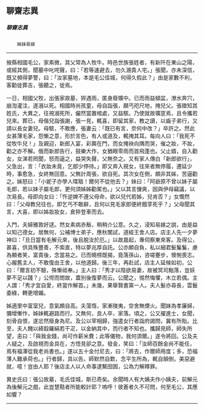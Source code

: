 

## 聊齋志異

##### 聊齋志異
　　`姊妹易嫁`

* * *

掖縣相國毛公，家素微，其父常為人牧牛。時邑世族張姓者，有新阡在東山之陽，或經其側，聞墓中叱咤聲，曰：「若等速避去，勿久溷貴人宅。」張聞，亦未深信，既又頻得夢警，曰：「汝家墓地，本是毛公佳城，何得久假此？」由是家數不利，客勸徙葬吉，張聽之，徙焉。

一日，相國父牧，出張家故墓，猝遇雨，匿身廢壙中。已而雨益傾盆，潦水奔穴，崩渹灌注，遂溺以死。相國時尚孩童，母自詣張，願丐咫尺地，掩兒父。張徵知其姓氏，大異之，往視溺死所，儼然當置棺處，又益駭。乃使就故壙窆焉，且令攜若兒來。葬已，母偕兒詣張謝，張一見，輒喜，即留其家，教之讀，以齒子弟行，又請以長女妻兒。母駭，不敢應，張妻云：「既已有言，奈何中改？」卒許之。然此女甚薄毛家，怨慚之意，形於言色，有人或道及，輒掩其耳。每向人曰：「我死不從牧牛兒！」及親迎，新郎入宴，彩輿在門，而女掩袂向隅而哭，催之妝，不妝，勸之亦不解。俄而新郎告行，鼓樂大作，女猶眼零雨而首飛蓬也。父止婿，自入勸女，女涕若罔聞，怒而逼之，益哭失聲，父無奈之。又有家人傳白「新郎欲行」，父急出，言：「衣妝未竟，乞郎少停待。」即又奔入視女，往來者無停履，遷延少時，事愈急，女終無回意。父無計周張，欲自死。其次女在側，頗非其姊，苦逼勸之。姊怒曰：「小妮子亦學人喋聒！爾何不從他去？」妹曰：「阿爺原不曾以妹子屬毛郎，若以妹子屬毛郎，更何須姊姊勸駕也。」父以其言慷爽，因與伊母竊議，以次易長。母即向女曰：「忤逆婢不遵父母命，欲以兒代若姊，兒肯否？」女慨然曰：「父母教兒往也，即乞丐不敢辭，且何以見毛家郎便終餓莩死乎？」父母聞其言，大喜，即以姊妝妝女，倉猝登車而去。

入門，夫婦雅敦好逑。然女素病赤鬝，稍稍介公意。久之，浸知易嫁之說，由是益以知己德女。居無何，公補博士弟子，應秋闈試，道經王舍人店。店主人先一夕夢神曰：「旦日當有毛解元來，後且脫汝於厄。」以故晨起，專伺察東來客。及得公，甚喜，供具殊豐善，不索直，特以夢兆厚自託。公亦頗自負，私以細君髮鬑鬑，慮為顯者笑，富貴後，念當易之。已而曉榜既揭，竟落孫山，咨嗟蹇步，懊惋喪志。心赧舊主人，不敢復由王舍，以他道歸。後三年，再赴試，店主人延候如初，公曰：「爾言初不驗，殊慚祗奉。」主人曰：「秀才以陰欲易妻，故被冥司黜落，豈妖夢不足以踐？」公愕而問故，蓋別後復夢而云。公聞之，惕然悔懼，木立若偶。主人謂：「秀才宜自愛，終當作解首。」未幾，果舉賢書第一人。夫人髮亦尋長，雲鬟委綠，轉更增媚。

姊適里中富室兒，意氣頗自高。夫蕩惰，家漸陵夷，空舍無煙火。聞妹為孝廉婦，彌增慚怍，姊妹輒避路而行。又無何，良人卒，家落。頃之，公又擢進士，女聞，刻骨自恨，遂忿然廢身為尼。及公以宰相歸，強遣女行者詣府謁問，冀有所貽。比至，夫人餽以綺縠羅絹若干疋，以金納其中，而行者不知也。攜歸見師，師失所望，恚曰：「與我金錢，尚可作薪米費；此等儀物，我何須爾。」遂令將回。公及夫人疑之，及啟視而金具在，方悟見卻之意。發金，笑曰：「汝師百餘金尚不能任，焉有福澤從我老尚書也。」遂以五十金付尼去，曰：「將去，作爾師用度；多，恐福薄人難承荷也。」行者歸，具以告。師默然自歎，念平生所為，輒自顛倒，美惡避就，噫！豈由人耶？後店主人以人命事逮繫囹圄，公為力解釋罪。

異史氏曰：張公故墓，毛氏佳城，斯已奇矣。余聞時人有大姨夫作小姨夫，前解元為後解元之戲，此豈慧黠者所能較計耶？嗚呼！彼蒼者久不可問，何至毛公，其應如響？

* * *

